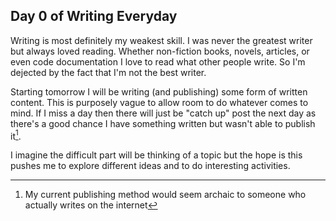## Day 0 of Writing Everyday

Writing is most definitely my weakest skill. I was never the greatest writer but always loved reading. Whether non-fiction books, novels, articles, or even code documentation I love to read what other people write. So I'm dejected by the fact that I'm not the best writer. 

Starting tomorrow I will be writing (and publishing) some form of written content. This is purposely vague to allow room to do whatever comes to mind. If I miss a day then there will just be "catch up" post the next day as there's a good chance I have something written but wasn't able to publish it[^1]. 

I imagine the difficult part will be thinking of a topic but the hope is this pushes me to explore different ideas and to do interesting activities. 

[^1]: My current publishing method would seem archaic to someone who actually writes on the internet
